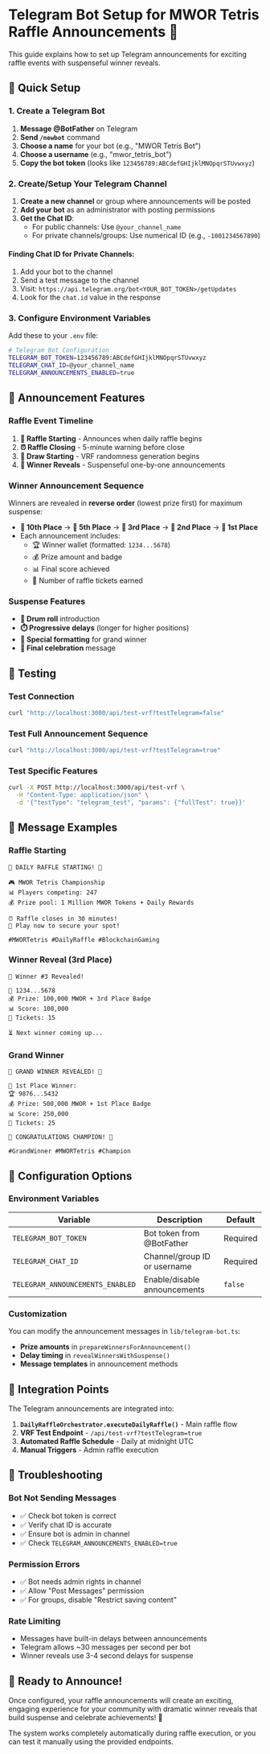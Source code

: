 # Telegram Bot Setup for MWOR Tetris Raffle Announcements 📱

This guide explains how to set up Telegram announcements for exciting raffle events with suspenseful winner reveals.

## 🚀 Quick Setup

### 1. Create a Telegram Bot

1. **Message @BotFather** on Telegram
2. **Send `/newbot`** command
3. **Choose a name** for your bot (e.g., "MWOR Tetris Bot")
4. **Choose a username** (e.g., "mwor_tetris_bot")
5. **Copy the bot token** (looks like `123456789:ABCdefGHIjklMNOpqrSTUvwxyz`)

### 2. Create/Setup Your Telegram Channel

1. **Create a new channel** or group where announcements will be posted
2. **Add your bot** as an administrator with posting permissions
3. **Get the Chat ID**:
   - For public channels: Use `@your_channel_name`
   - For private channels/groups: Use numerical ID (e.g., `-1001234567890`)

#### Finding Chat ID for Private Channels:
1. Add your bot to the channel
2. Send a test message to the channel
3. Visit: `https://api.telegram.org/bot<YOUR_BOT_TOKEN>/getUpdates`
4. Look for the `chat.id` value in the response

### 3. Configure Environment Variables

Add these to your `.env` file:

```bash
# Telegram Bot Configuration
TELEGRAM_BOT_TOKEN=123456789:ABCdefGHIjklMNOpqrSTUvwxyz
TELEGRAM_CHAT_ID=@your_channel_name
TELEGRAM_ANNOUNCEMENTS_ENABLED=true
```

## 🎪 Announcement Features

### Raffle Event Timeline

1. **🎪 Raffle Starting** - Announces when daily raffle begins
2. **⏰ Raffle Closing** - 5-minute warning before close
3. **🔮 Draw Starting** - VRF randomness generation begins
4. **🥁 Winner Reveals** - Suspenseful one-by-one announcements

### Winner Announcement Sequence

Winners are revealed in **reverse order** (lowest prize first) for maximum suspense:

- **🎯 10th Place** → **🏅 5th Place** → **🥉 3rd Place** → **🥈 2nd Place** → **🥇 1st Place**
- Each announcement includes:
  - 🏆 Winner wallet (formatted: `1234...5678`)
  - 💰 Prize amount and badge
  - 📊 Final score achieved
  - 🎫 Number of raffle tickets earned

### Suspense Features

- **🥁 Drum roll** introduction
- **⏱️ Progressive delays** (longer for higher positions)
- **🎊 Special formatting** for grand winner
- **🎉 Final celebration** message

## 🧪 Testing

### Test Connection
```bash
curl "http://localhost:3000/api/test-vrf?testTelegram=false"
```

### Test Full Announcement Sequence
```bash
curl "http://localhost:3000/api/test-vrf?testTelegram=true"
```

### Test Specific Features
```bash
curl -X POST http://localhost:3000/api/test-vrf \
  -H "Content-Type: application/json" \
  -d '{"testType": "telegram_test", "params": {"fullTest": true}}'
```

## 📱 Message Examples

### Raffle Starting
```
🎪 DAILY RAFFLE STARTING! 🎪

🎮 MWOR Tetris Championship
📊 Players competing: 247
💰 Prize pool: 1 Million MWOR Tokens + Daily Rewards

⏰ Raffle closes in 30 minutes!
🎯 Play now to secure your spot!

#MWORTetris #DailyRaffle #BlockchainGaming
```

### Winner Reveal (3rd Place)
```
🥉 Winner #3 Revealed!

🎯 1234...5678
💰 Prize: 100,000 MWOR + 3rd Place Badge
📊 Score: 100,000
🎫 Tickets: 15

⏳ Next winner coming up...
```

### Grand Winner
```
🎉 GRAND WINNER REVEALED! 🎉

👑 1st Place Winner:
🏆 9876...5432
💰 Prize: 500,000 MWOR + 1st Place Badge
📊 Score: 250,000
🎫 Tickets: 25

🎊 CONGRATULATIONS CHAMPION! 🎊

#GrandWinner #MWORTetris #Champion
```

## 🔧 Configuration Options

### Environment Variables

| Variable | Description | Default |
|----------|-------------|---------|
| `TELEGRAM_BOT_TOKEN` | Bot token from @BotFather | Required |
| `TELEGRAM_CHAT_ID` | Channel/group ID or username | Required |
| `TELEGRAM_ANNOUNCEMENTS_ENABLED` | Enable/disable announcements | `false` |

### Customization

You can modify the announcement messages in `lib/telegram-bot.ts`:

- **Prize amounts** in `prepareWinnersForAnnouncement()`
- **Delay timing** in `revealWinnersWithSuspense()`
- **Message templates** in announcement methods

## 🎯 Integration Points

The Telegram announcements are integrated into:

1. **`DailyRaffleOrchestrator.executeDailyRaffle()`** - Main raffle flow
2. **VRF Test Endpoint** - `/api/test-vrf?testTelegram=true`
3. **Automated Raffle Schedule** - Daily at midnight UTC
4. **Manual Triggers** - Admin raffle execution

## 🚨 Troubleshooting

### Bot Not Sending Messages
- ✅ Check bot token is correct
- ✅ Verify chat ID is accurate
- ✅ Ensure bot is admin in channel
- ✅ Check `TELEGRAM_ANNOUNCEMENTS_ENABLED=true`

### Permission Errors
- ✅ Bot needs admin rights in channel
- ✅ Allow "Post Messages" permission
- ✅ For groups, disable "Restrict saving content"

### Rate Limiting
- Messages have built-in delays between announcements
- Telegram allows ~30 messages per second per bot
- Winner reveals use 3-4 second delays for suspense

## 🎊 Ready to Announce!

Once configured, your raffle announcements will create an exciting, engaging experience for your community with dramatic winner reveals that build suspense and celebrate achievements! 🎉

The system works completely automatically during raffle execution, or you can test it manually using the provided endpoints. 